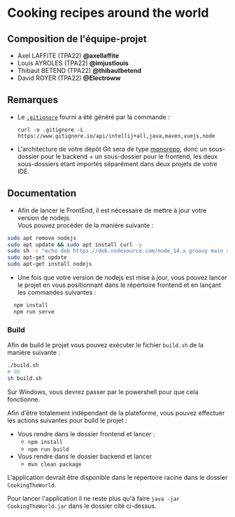 # Cooking recipes around the world

## Composition de l'équipe-projet

* Axel LAFFITE (TPA22) **@axellaffite**
* Louis AYROLES (TPA22) **@imjustlouis**
* Thibaut BETEND (TPA22) **@thibautbetend**
* David ROYER (TPA22) **@Electroww**

## Remarques

* Le [`.gitignore`](.gitignore) fourni a été généré par la commande :

  ```
  curl -o .gitignore -L https://www.gitignore.io/api/intellij+all,java,maven,vuejs,node
  ```

* L'architecture de votre dépôt Git sera de type
  [monorepo](https://www.atlassian.com/git/tutorials/monorepos), donc
  un sous-dossier pour le backend + un sous-dossier pour le frontend,
  les deux sous-dossiers étant importés séparément dans deux projets
  de votre IDE.

## Documentation

* Afin de lancer le FrontEnd, il est nécessaire de mettre à jour votre version de nodejs.  
Vous pouvez procéder de la manière suivante : 

```bash
sudo apt remove nodejs
sudo apt update && sudo apt install curl -y
sudo sh -c "echo deb https://deb.nodesource.com/node_14.x groovy main > /etc/apt/sources.list.d/nodesource.list"
sudo apt-get update
sudo apt-get install nodejs
```

* Une fois que votre version de nodejs est mise à jour, vous pouvez lancer le projet
en vous positionnant dans le répertoire frontend et en lançant les commandes suivantes :
```bash
  npm install
  npm run serve
```

### Build
Afin de build le projet vous pouvez exécuter le fichier `build.sh` de la manière suivante :

```sh
./build.sh
# OU
sh build.sh
```

Sur Windows, vous devrez passer par le powershell pour que cela fonctionne.

Afin d'être totalement indépendant de la plateforme, vous pouvez effectuer les actions suivantes pour build
le projet :

 - Vous rendre dans le dossier frontend et lancer :
   - `npm install`
   - `npm run build`
 - Vous rendre dans le dossier backend et lancer 
   - `mvn clean package`

L'application devrait être disponible dans le répertoire racine dans le dossier `CookingTheWorld`.

Pour lancer l'application il ne reste plus qu'à faire `java -jar CookingTheWorld.jar` dans le dossier cité ci-dessus.